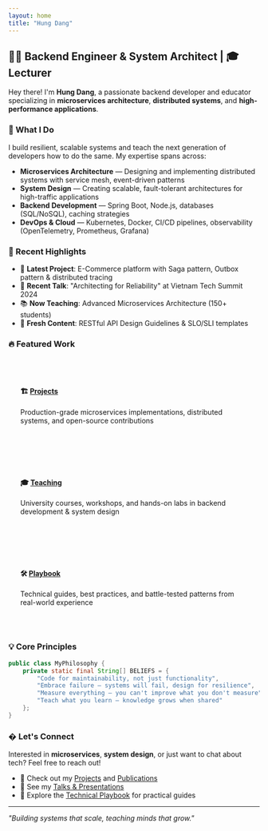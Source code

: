```yaml
---
layout: home
title: "Hung Dang"
---
```


## 👨‍💻 Backend Engineer & System Architect | 🎓 Lecturer

Hey there! I'm **Hung Dang**, a passionate backend developer and educator specializing in **microservices architecture**, **distributed systems**, and **high-performance applications**.

### 🚀 What I Do

I build resilient, scalable systems and teach the next generation of developers how to do the same. My expertise spans across:

- **Microservices Architecture** — Designing and implementing distributed systems with service mesh, event-driven patterns
- **System Design** — Creating scalable, fault-tolerant architectures for high-traffic applications
- **Backend Development** — Spring Boot, Node.js, databases (SQL/NoSQL), caching strategies
- **DevOps & Cloud** — Kubernetes, Docker, CI/CD pipelines, observability (OpenTelemetry, Prometheus, Grafana)

### 📌 Recent Highlights

- 🎯 **Latest Project**: E-Commerce platform with Saga pattern, Outbox pattern & distributed tracing
- 🎤 **Recent Talk**: "Architecting for Reliability" at Vietnam Tech Summit 2024
- 📚 **Now Teaching**: Advanced Microservices Architecture (150+ students)
- 📝 **Fresh Content**: RESTful API Design Guidelines & SLO/SLI templates

### 🔥 Featured Work

<div style="display: grid; grid-template-columns: repeat(auto-fit, minmax(280px, 1fr)); gap: 1.5rem; margin: 2rem 0;">
  <div style="border: 1px solid var(--border-color); padding: 1.5rem; border-radius: 8px;">
    <h4>🏗️ <a href="/projects/">Projects</a></h4>
    <p>Production-grade microservices implementations, distributed systems, and open-source contributions</p>
  </div>
  
  <div style="border: 1px solid var(--border-color); padding: 1.5rem; border-radius: 8px;">
    <h4>🎓 <a href="/teaching/">Teaching</a></h4>
    <p>University courses, workshops, and hands-on labs in backend development & system design</p>
  </div>
  
  <div style="border: 1px solid var(--border-color); padding: 1.5rem; border-radius: 8px;">
    <h4>🛠️ <a href="/playbook/">Playbook</a></h4>
    <p>Technical guides, best practices, and battle-tested patterns from real-world experience</p>
  </div>
</div>

### 💡 Core Principles

```java
public class MyPhilosophy {
    private static final String[] BELIEFS = {
        "Code for maintainability, not just functionality",
        "Embrace failure — systems will fail, design for resilience",
        "Measure everything — you can't improve what you don't measure",
        "Teach what you learn — knowledge grows when shared"
    };
}
```

### � Let's Connect

Interested in **microservices**, **system design**, or just want to chat about tech? Feel free to reach out!

- 💼 Check out my [Projects](/projects/) and [Publications](/publications/)
- 🎤 See my [Talks & Presentations](/talks/)
- 📖 Explore the [Technical Playbook](/playbook/) for practical guides

---

_"Building systems that scale, teaching minds that grow."_
